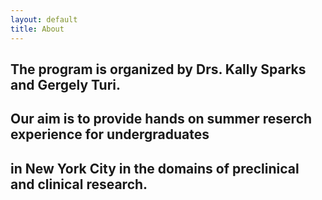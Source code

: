 ```yaml
---
layout: default
title: About
---
```


## The program is organized by Drs. Kally Sparks and Gergely Turi.
## Our aim is to provide hands on summer reserch experience for undergraduates
## in New York City in the domains of preclinical and clinical research.